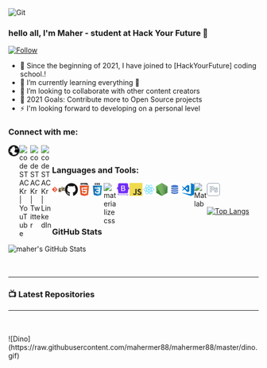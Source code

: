 
<img alt="Git" src="https://th.bing.com/th/id/R834cf2e71697d8551fdc91a98d5db378?rik=%2bSj5U%2f1MzrJpng&riu=http%3a%2f%2fbackgroundcheckall.com%2fwp-content%2fuploads%2f2017%2f12%2fgood-linkedin-background-photos-1.jpg&ehk=yHUwR49akADiTmmAofP3PZBiVBtYkI9pMY25uXtA19I%3d&risl=&pid=ImgRaw"/>

### hello all, I'm Maher - student at Hack Your Future 👋

[![Follow](https://img.shields.io/website?label=hackyourfuture.com&style=for-the-badge&url=https%3A%2F%2Fcodestackr.com)](https://www.hackyourfuture.net/)


- 🔭 Since the beginning of 2021, I have joined to [HackYourFuture] coding school.!
- 🌱 I’m currently learning everything 🤣
- 👯 I’m looking to collaborate with other content creators
- 🥅 2021 Goals: Contribute more to Open Source projects
- ⚡ I'm looking forward to developing on a personal level

### Connect with me:

[<img align="left" alt="codeSTACKr.com" width="22px" src="https://raw.githubusercontent.com/iconic/open-iconic/master/svg/globe.svg" />][Email]
[<img align="left" alt="codeSTACKr | YouTube" width="22px" src="https://cdn.jsdelivr.net/npm/simple-icons@v3/icons/youtube.svg" />][youtube]
[<img align="left" alt="codeSTACKr | Twitter" width="22px" src="https://cdn.jsdelivr.net/npm/simple-icons@v3/icons/twitter.svg" />][twitter]
[<img align="left" alt="codeSTACKr | LinkedIn" width="22px" src="https://cdn.jsdelivr.net/npm/simple-icons@v3/icons/linkedin.svg" />][linkedin]

<br />

### Languages and Tools:

<img align="left" alt="Git" width="26px" src="https://raw.githubusercontent.com/github/explore/80688e429a7d4ef2fca1e82350fe8e3517d3494d/topics/git/git.png"/>
<img align="left" alt="GitHub" width="26px" src="https://raw.githubusercontent.com/github/explore/78df643247d429f6cc873026c0622819ad797942/topics/github/github.png"/>
<img align="left" alt="HTML5" width="26px" src="https://raw.githubusercontent.com/github/explore/80688e429a7d4ef2fca1e82350fe8e3517d3494d/topics/html/html.png"/>
<img align="left" alt="CSS3" width="26px" src="https://raw.githubusercontent.com/github/explore/80688e429a7d4ef2fca1e82350fe8e3517d3494d/topics/css/css.png"/>
<img align="left" alt="materializecss" width="26px" src="https://raw.githubusercontent.com/prplx/svg-logos/5585531d45d294869c4eaab4d7cf2e9c167710a9/svg/materialize.svg"/>
<img align="left" alt="bootstrap" width="26px" src="https://raw.githubusercontent.com/devicons/devicon/master/icons/bootstrap/bootstrap-plain-wordmark.svg"/>
<img align="left" alt="JavaScript" width="26px" src="https://raw.githubusercontent.com/github/explore/80688e429a7d4ef2fca1e82350fe8e3517d3494d/topics/javascript/javascript.png" />
<img align="left" alt="React" width="26px" src="https://raw.githubusercontent.com/github/explore/80688e429a7d4ef2fca1e82350fe8e3517d3494d/topics/react/react.png"/>
<img align="left" alt="Node.js" width="26px" src="https://raw.githubusercontent.com/github/explore/80688e429a7d4ef2fca1e82350fe8e3517d3494d/topics/nodejs/nodejs.png"/>
<img align="left" alt="SQL" width="26px" src="https://raw.githubusercontent.com/github/explore/80688e429a7d4ef2fca1e82350fe8e3517d3494d/topics/sql/sql.png"/>
<img align="left" alt="Visual Studio Code" width="26px" src="https://raw.githubusercontent.com/github/explore/80688e429a7d4ef2fca1e82350fe8e3517d3494d/topics/visual-studio-code/visual-studio-code.png"/>
<img align="left" alt="Matlab" width="26px" src="https://raw.githubusercontent.com/simple-icons/simple-icons/master/icons/mathworks.svg"/>
<img align="left" alt="photoshop" width="26px" src="https://raw.githubusercontent.com/devicons/devicon/master/icons/photoshop/photoshop-line.svg"/>

<br />
<br />

[![Top Langs](https://github-readme-stats.vercel.app/api/top-langs/?username=mahermer88)](https://github.com/mahermer88/github-readme-stats)
<br />

### GitHub Stats
<img align="left" alt="maher's GitHub Stats" src="https://github-readme-stats.vercel.app/api?username=mahermer88&&theme=chartreuse-dark&show_icons=true&hide_border=true" />

<br />
<br />
<br />

---
### 📺 Latest Repositories
<!-- BLOG-POST-LIST:START -->
<!-- BLOG-POST-LIST:END -->
---
<br />
<br />
![Dino](https://raw.githubusercontent.com/mahermer88/mahermer88/master/dino.gif)



[Email]: ma.meer@hotmail
[twitter]: https://twitter.com/MaherMA03960763
[youtube]: https://www.youtube.com/channel/UCHTc8VzcF80DFMEpUM2QDDg
[linkedin]: https://www.linkedin.com/in/maher-mir-ali-01858588/

